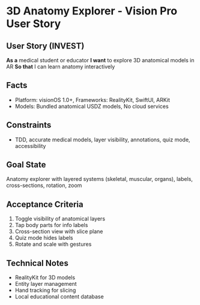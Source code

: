 # 3D Anatomy Explorer - Vision Pro User Story

## User Story (INVEST)

**As a** medical student or educator
**I want** to explore 3D anatomical models in AR
**So that** I can learn anatomy interactively

## Facts
- Platform: visionOS 1.0+, Frameworks: RealityKit, SwiftUI, ARKit
- Models: Bundled anatomical USDZ models, No cloud services

## Constraints
- TDD, accurate medical models, layer visibility, annotations, quiz mode, accessibility

## Goal State
Anatomy explorer with layered systems (skeletal, muscular, organs), labels, cross-sections, rotation, zoom

## Acceptance Criteria
1. Toggle visibility of anatomical layers
2. Tap body parts for info labels
3. Cross-section view with slice plane
4. Quiz mode hides labels
5. Rotate and scale with gestures

## Technical Notes
- RealityKit for 3D models
- Entity layer management
- Hand tracking for slicing
- Local educational content database
